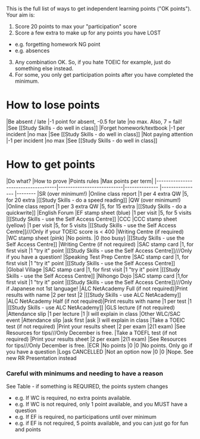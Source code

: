This is the full list of ways to get independent learning points ("OK points").
Your aim is:
1) Score 20 points to max your "participation" score
2) Score a few extra to make up for any points you have LOST
* e.g. forgetting homework NG point
* e.g. absences
3) Any combination OK. So, if you hate TOEIC for example, just do something else instead.
4) For some, you only get participation points after you have completed the minimum.


# How to lose points
|Be absent / late                    |-1 point for absent, -0.5 for late |no max. Also, 7 = fail!                    |See [[Study Skills - do well in class]]
|Forget homework/textbook            |-1 per incident                    |no max                                     |See [[Study Skills - do well in class]]
|Not paying attention                |-1 per incident                    |no max                                     |See [[Study Skills - do well in class]]


# How to get points
|Do what?                            |How to prove               |Points rules           |Max points per term|
|------------------------------------|---------------------------|--------------         |----------------   |--------
|SR (over minimum!)                  |Online class report        |1 per 4 extra QW       |5, for 20 extra    |[[Study Skills - do a speed reading]]
|QW (over minimum!)                  |Online class report        |1 per 3 extra QW       |5, for 15 extra    |[[Study Skills - do a quickwrite]]
|English Forum                       |EF stamp sheet (blue)      |1 per visit            |5, for 5 visits    |[[Study Skills - use the Self Access Centre]]
|CCC                                 |CCC stamp sheet (yellow)   |1 per visit            |5, for 5 visits    |[[Study Skills - use the Self Access Centre]]///<red>Only if your TOEIC score is < 400</red>
|Writing Centre (if required)        |WC stamp sheet (pink)      |No points.             |0 (too busy)       |[[Study Skills - use the Self Access Centre]]
|Writing Centre (if not required)    |SAC stamp card             |1, for first visit     |1 "try it" point   |[[Study Skills - use the Self Access Centre]]///<red>Only if you have a question!</red>
|Speaking Test Prep Centre           |SAC stamp card             |1, for first visit     |1 "try it" point   |[[Study Skills - use the Self Access Centre]]
|Global Village                      |SAC stamp card             |1, for first visit     |1 "try it" point   |[[Study Skills - use the Self Access Centre]]
|Nihongo Dojo                        |SAC stamp card             |1,for  first visit     |1 "try it" point   |[[Study Skills - use the Self Access Centre]]///<red>Only if Japanese not 1st language!</red>
|ALC NetAcademy Full (if not required)|Print results with name    |2 per test             |2                 |[[Study Skills - use ALC NetAcademy]]
|ALC NetAcademy Half (if not required)|Print results with name    |1 per test             |1                 |[[Study Skills - use ALC NetAcademy]]
|GLS lecture  (if not required) 		 |Attendance slip            |1 per lecture          |1                 |I will explain in class
|Other WLC/SAC event          		|Attendance slip            |ask first              |ask                |I will explain in class
|Take a TOEIC test (if not required) |Print your results sheet   |2 per exam             |2(1 exam)          |See Resources for tips///Only December is free.
|Take a TOEFL test (if not required) |Print your results sheet   |2 per exam             |2(1 exam)         	|See Resources for tips///Only December is free.
|ECR                                 |No points                  |0                      |0                  |No points. <red>Only go if you have a question</red>
|Logs CANCELLED     					|Not an option now         	|0       				|0 			    	|Nope. See new RR Presentation instead


### Careful with minimums and needing to have a reason
<red>See Table - if something is REQUIRED, the points system changes</red>
* e.g. If WC is required, no extra points available.
* e.g. If WC is not required, only 1 point available, and you MUST have a question
* e.g. If EF is required, no participations until over minimum
* e.g. if EF is not required, 5 points available, and you can just go for fun and points
